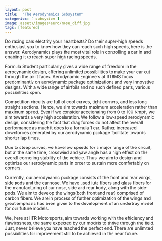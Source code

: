 ```yaml
---
layout: post
title:  "The Aerodynamics Subsystem"
categories: [ subsystem ]
image: assets/images/aero/nose_diff.jpg
tags: [featured]
---
```

Do racing cars electrify your heartbeats? Do their super-high speeds enthusiast you to know how they can reach such high speeds, here is the answer. Aerodynamics plays the most vital role in controlling a car in and enabling it to reach super high racing speeds. 

Formula Student particularly gives a wide range of freedom in the aerodynamic design, offering unlimited possibilities to make your car cut through the air it faces. Aerodynamic Engineers at IITRMS focus predominantly on aerodynamic package optimizations and very innovative designs. With a wide range of airfoils and no such defined parts, various possibilities open.

Competition circuits are full of cool curves, tight corners, and less long straight sections. Hence, we aim towards maximum acceleration rather than maximum speed. Even if we consider accelerating from 0 to 100 Kmph, we aim towards a very high acceleration. We follow a low-speed aerodynamic design, considering the fact that drag forces do not affect the overall performance as much it does to a formula 1 car. Rather, increased downforces generated by our aerodynamic package facilitate towards shorter lap times. 

Due to steep curves, we have low speeds for a major range of the circuit, but at the same time, crosswind and yaw angle has a high effect on the overall cornering stability of the vehicle. Thus, we aim to design and optimize our aerodynamic parts in order to sustain more comfortably on corners. 

Currently, our aerodynamic package consists of the front and rear wings, side pods and the car nose. We have used jute fibers and glass fibers for the manufacturing of our nose, side and rear body, along with the side-pods. We aim to develop the wings(both front and rear) comprised of carbon fibers. We are in process of further optimization of the wings and great emphasis has been given to the development of an undertray model for our future models.

We, here at IITR Motorsports, aim towards working with the efficiency and flawlessness, the same expected by our models to thrive through the field. Just, never believe you have reached the perfect end. There are unlimited possibilities for improvement still to be achieved in the near future.